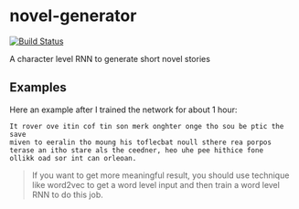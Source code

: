 # novel-generator

[![Build Status](https://travis-ci.org/DavidCai1993/novel-generator.svg?branch=master)](https://travis-ci.org/DavidCai1993/novel-generator)

A character level RNN to generate short novel stories

## Examples

Here an example after I trained the network for about 1 hour:

```
It rover ove itin cof tin son merk onghter onge tho sou be ptic the save 
miven to eeralin tho moung his toflecbat noull sthere rea porpos 
terase an itho stare als the ceedner, heo uhe pee hithice fone 
ollikk oad sor int can orleoan.
```

> If you want to get more meaningful result, you should use technique like word2vec to get a word level input and then train a word level RNN to do this job.
